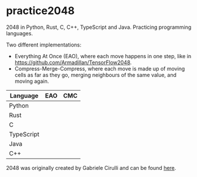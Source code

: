 # practice2048
2048 in Python, Rust, C, C++, TypeScript and Java. Practicing programming languages.

Two different implementations:
* Everything At Once (EAO), where each move happens in one step, like in https://github.com/Armadillan/TensorFlow2048.
* Compress-Merge-Compress, where each move is made up of moving cells as far as they go, merging neighbours of the same value, and moving again.

| Language   | EAO | CMC |
|------------|-----|-----|
| Python     |     |     |
| Rust       |     |     |
| C          |     |     |
| TypeScript |     |     |
| Java       |     |     |
| C++        |     |     |

2048 was originally created by Gabriele Cirulli and can be found [here](https://play2048.co/).
